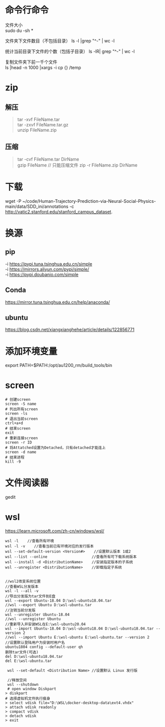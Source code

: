 # 命令行命令
文件大小  
sudo du -sh *

文件夹下文件数目（不包括目录）
ls -l |grep "^-" | wc -l

统计当前目录下文件的个数（包括子目录）
ls -lR| grep "^-" | wc -l

复制文件夹下前一千个文件  
ls |head -n 1000 |xargs -i cp {} /temp


# zip  
## 解压
> tar -xvf FileName.tar  
> tar -zxvf FileName.tar.gz  
> unzip FileName.zip  
## 压缩
> tar -cvf FileName.tar DirName  
> gzip FileName // 只能压缩文件
> zip -r FileName.zip DirName

# 下载  
wget -P ~/code/Human-Trajectory-Prediction-via-Neural-Social-Physics-main/data/SDD_ini/annotations -c http://vatic2.stanford.edu/stanford_campus_dataset.

# 换源
## pip
-i https://pypi.tuna.tsinghua.edu.cn/simple  
-i https://mirrors.aliyun.com/pypi/simple/  
-i https://pypi.doubanio.com/simple  
## Conda
https://mirror.tuna.tsinghua.edu.cn/help/anaconda/
## ubuntu
https://blog.csdn.net/xiangxianghehe/article/details/122856771

# 添加环境变量  
export PATH=$PATH:/opt/au1200_rm/build_tools/bin

# screen
```
# 创建screen
screen -S name
# 列出所有screen
screen -ls
# 退出当前screen
ctrl+a+d
# 结束screen
exit
# 重新连接screen
screen -r ID
# 将Attatched设置为Detached，只有detached才能连上
screen -d name
# 结束进程
kill -9 
```

# 文件阅读器  
gedit

# wsl
https://learn.microsoft.com/zh-cn/windows/wsl/
```
wsl -l    //查看所有环境
wsl -l -v    //查看当前已有环境对应的发行版本
wsl --set-default-version <Version#>    //设置默认版本 1或2
wsl --list --online                    //查看所有可下载系统版本
wsl --install -d <DistributionName>    //安装指定版本的子系统
wsl --unregister <DistributionName>    //卸载指定子系统


//wsl2改变系统位置
//查看WSL分发版本
wsl -l --all -v
//导出分发版为tar文件到E盘 
wsl --export Ubuntu-18.04 D:\wsl-ubuntu18.04.tar
//wsl --export Ubuntu D:\wsl-ubuntu.tar
//注销当前分发版
wsl --unregister Ubuntu-18.04
//wsl --unregister Ubuntu
//重新导入并安装WSL在E:\wsl-ubuntu20.04
wsl --import Ubuntu-18.04 D:\wsl-ubuntu18.04 D:\wsl-ubuntu18.04.tar --version 2
//wsl --import Ubuntu E:\wsl-ubuntu E:\wsl-ubuntu.tar --version 2
//设置默认登陆用户为安装时用户名
ubuntu1804 config --default-user qh
删除tar文件(可选)
del D:\wsl-ubuntu18.04.tar
del E:\wsl-ubuntu.tar

 wsl --set-default <Distribution Name> //设置默认 Linux 发行版
 
 //释放空间
 wsl --shutdown
 # open window Diskpart
> diskpart
# 选择虚拟机文件执行瘦身
> select vdisk file="D:\WSL\docker-desktop-data\ext4.vhdx"
> attach vdisk readonly
> compact vdisk
> detach vdisk
> exit
```